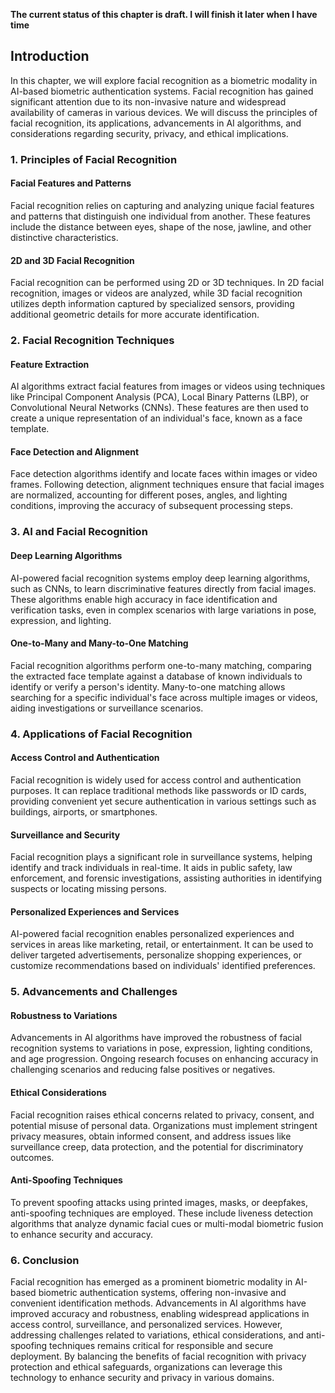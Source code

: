**The current status of this chapter is draft. I will finish it later when I have time**

Introduction
------------

In this chapter, we will explore facial recognition as a biometric modality in AI-based biometric authentication systems. Facial recognition has gained significant attention due to its non-invasive nature and widespread availability of cameras in various devices. We will discuss the principles of facial recognition, its applications, advancements in AI algorithms, and considerations regarding security, privacy, and ethical implications.

### 1. Principles of Facial Recognition

#### Facial Features and Patterns

Facial recognition relies on capturing and analyzing unique facial features and patterns that distinguish one individual from another. These features include the distance between eyes, shape of the nose, jawline, and other distinctive characteristics.

#### 2D and 3D Facial Recognition

Facial recognition can be performed using 2D or 3D techniques. In 2D facial recognition, images or videos are analyzed, while 3D facial recognition utilizes depth information captured by specialized sensors, providing additional geometric details for more accurate identification.

### 2. Facial Recognition Techniques

#### Feature Extraction

AI algorithms extract facial features from images or videos using techniques like Principal Component Analysis (PCA), Local Binary Patterns (LBP), or Convolutional Neural Networks (CNNs). These features are then used to create a unique representation of an individual's face, known as a face template.

#### Face Detection and Alignment

Face detection algorithms identify and locate faces within images or video frames. Following detection, alignment techniques ensure that facial images are normalized, accounting for different poses, angles, and lighting conditions, improving the accuracy of subsequent processing steps.

### 3. AI and Facial Recognition

#### Deep Learning Algorithms

AI-powered facial recognition systems employ deep learning algorithms, such as CNNs, to learn discriminative features directly from facial images. These algorithms enable high accuracy in face identification and verification tasks, even in complex scenarios with large variations in pose, expression, and lighting.

#### One-to-Many and Many-to-One Matching

Facial recognition algorithms perform one-to-many matching, comparing the extracted face template against a database of known individuals to identify or verify a person's identity. Many-to-one matching allows searching for a specific individual's face across multiple images or videos, aiding investigations or surveillance scenarios.

### 4. Applications of Facial Recognition

#### Access Control and Authentication

Facial recognition is widely used for access control and authentication purposes. It can replace traditional methods like passwords or ID cards, providing convenient yet secure authentication in various settings such as buildings, airports, or smartphones.

#### Surveillance and Security

Facial recognition plays a significant role in surveillance systems, helping identify and track individuals in real-time. It aids in public safety, law enforcement, and forensic investigations, assisting authorities in identifying suspects or locating missing persons.

#### Personalized Experiences and Services

AI-powered facial recognition enables personalized experiences and services in areas like marketing, retail, or entertainment. It can be used to deliver targeted advertisements, personalize shopping experiences, or customize recommendations based on individuals' identified preferences.

### 5. Advancements and Challenges

#### Robustness to Variations

Advancements in AI algorithms have improved the robustness of facial recognition systems to variations in pose, expression, lighting conditions, and age progression. Ongoing research focuses on enhancing accuracy in challenging scenarios and reducing false positives or negatives.

#### Ethical Considerations

Facial recognition raises ethical concerns related to privacy, consent, and potential misuse of personal data. Organizations must implement stringent privacy measures, obtain informed consent, and address issues like surveillance creep, data protection, and the potential for discriminatory outcomes.

#### Anti-Spoofing Techniques

To prevent spoofing attacks using printed images, masks, or deepfakes, anti-spoofing techniques are employed. These include liveness detection algorithms that analyze dynamic facial cues or multi-modal biometric fusion to enhance security and accuracy.

### 6. Conclusion

Facial recognition has emerged as a prominent biometric modality in AI-based biometric authentication systems, offering non-invasive and convenient identification methods. Advancements in AI algorithms have improved accuracy and robustness, enabling widespread applications in access control, surveillance, and personalized services. However, addressing challenges related to variations, ethical considerations, and anti-spoofing techniques remains critical for responsible and secure deployment. By balancing the benefits of facial recognition with privacy protection and ethical safeguards, organizations can leverage this technology to enhance security and privacy in various domains.
